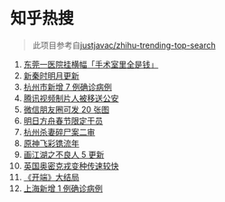 # 知乎热搜

> 此项目参考自[justjavac/zhihu-trending-top-search](https://github.com/justjavac/zhihu-trending-top-search/blob/main/utils.ts)

<!-- BEGIN -->
  <!-- 最后更新时间:Thu Jan 27 2022 08:13:35 GMT+0000 (Coordinated Universal Time) -->
  1. [东莞一医院挂横幅「手术室里全是钱」](https://www.zhihu.com/search?q=康华医院)
1. [新秦时明月更新](https://www.zhihu.com/search?q=新秦时明月)
1. [杭州市新增 7 例确诊病例](https://www.zhihu.com/search?q=杭州疫情)
1. [腾讯视频制片人被移送公安](https://www.zhihu.com/search?q=腾讯视频制片人)
1. [微信朋友圈可发 20 张图](https://www.zhihu.com/search?q=微信新功能)
1. [明日方舟春节限定干员](https://www.zhihu.com/search?q=明日方舟)
1. [杭州杀妻碎尸案二审](https://www.zhihu.com/search?q=杭州杀妻碎尸案)
1. [原神飞彩镌流年](https://www.zhihu.com/search?q=原神)
1. [画江湖之不良人 5 更新](https://www.zhihu.com/search?q=画江湖)
1. [英国奥密克戎变种传速较快](https://www.zhihu.com/search?q=英国奥密克戎变种)
1. [《开端》大结局](https://www.zhihu.com/search?q=开端大结局)
1. [上海新增 1 例确诊病例](https://www.zhihu.com/search?q=上海疫情)
  <!-- END -->